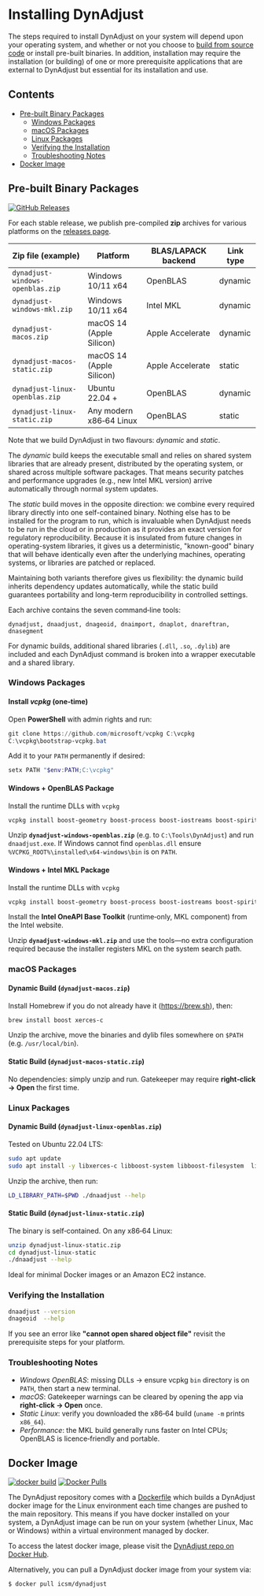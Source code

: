 # Installing DynAdjust

The steps required to install DynAdjust on your system will depend upon your operating system, and whether or not you choose to [build from source code](BUILDING.md) or install pre-built binaries. In addition, installation may require the installation (or building) of one or more prerequisite applications that are external to DynAdjust but essential for its installation and use.

## Contents
- [Pre-built Binary Packages](#pre-built-binary-packages)
  - [Windows Packages](#windows-packages)
  - [macOS Packages](#macos-packages)
  - [Linux Packages](#linux-packages)
  - [Verifying the Installation](#verifying-the-installation)
  - [Troubleshooting Notes](#troubleshooting-notes)
- [Docker Image](#docker-image)


## Pre-built Binary Packages

[![GitHub Releases](https://img.shields.io/github/v/release/geoscienceaustralia/DynAdjust.svg)](https://github.com/geoscienceaustralia/DynAdjust/releases)

For each stable release, we publish pre-compiled **zip** archives for various platforms on the [releases page](https://github.com/geoscienceaustralia/dynadjust/releases/latest).

| Zip file (example)               | Platform                 | BLAS/LAPACK backend | Link type |
|----------------------------------|--------------------------|---------------------|-----------|
| `dynadjust-windows-openblas.zip` | Windows 10/11 x64        | OpenBLAS            | dynamic   |
| `dynadjust-windows-mkl.zip`      | Windows 10/11 x64        | Intel MKL           | dynamic   |
| `dynadjust-macos.zip`            | macOS 14 (Apple Silicon) | Apple Accelerate    | dynamic   |
| `dynadjust-macos-static.zip`     | macOS 14 (Apple Silicon) | Apple Accelerate    | static    |
| `dynadjust-linux-openblas.zip`   | Ubuntu 22.04 +           | OpenBLAS            | dynamic   |
| `dynadjust-linux-static.zip`     | Any modern x86‑64 Linux  | OpenBLAS            | static    |

Note that we build DynAdjust in two flavours: *dynamic* and *static*.

The *dynamic* build keeps the executable small and relies on shared system libraries that are already present, distributed by the operating system, or shared across multiple software packages. That means security patches and performance upgrades (e.g., new Intel MKL version) arrive automatically through normal system updates.

The *static* build moves in the opposite direction: we combine every required library directly into one self-contained binary. Nothing else has to be installed for the program to run, which is invaluable when DynAdjust needs to be run in the cloud or in production as it provides an exact version for regulatory reproducibility. Because it is insulated from future changes in operating-system libraries, it gives us a deterministic, "known-good" binary that will behave identically even after the underlying machines, operating systems, or libraries are patched or replaced.

Maintaining both variants therefore gives us flexibility: the dynamic build inherits dependency updates automatically, while the static build guarantees portability and long-term reproducibility in controlled settings.

Each archive contains the seven command‑line tools:
```
dynadjust, dnaadjust, dnageoid, dnaimport, dnaplot, dnareftran, dnasegment
```
For dynamic builds, additional shared libraries (`.dll`, `.so`, `.dylib`) are included and each DynAdjust command is broken into a wrapper executable and a shared library.

### Windows Packages

#### Install *vcpkg* (one‑time)

Open **PowerShell** with admin rights and run:

```powershell
git clone https://github.com/microsoft/vcpkg C:\vcpkg
C:\vcpkg\bootstrap-vcpkg.bat
```

Add it to your `PATH` permanently if desired:

```powershell
setx PATH "$env:PATH;C:\vcpkg"
```

#### Windows + OpenBLAS Package

Install the runtime DLLs with `vcpkg`

```powershell
vcpkg install boost-geometry boost-process boost-iostreams boost-spirit boost-system boost-filesystem boost-timer boost-thread boost-program-options boost-interprocess xerces-c openblas lapack-reference
```

Unzip **`dynadjust-windows-openblas.zip`** (e.g. to `C:\Tools\DynAdjust`) and run `dnaadjust.exe`.
If Windows cannot find `openblas.dll` ensure `%VCPKG_ROOT%\installed\x64-windows\bin` is on `PATH`.

#### Windows + Intel MKL Package

Install the runtime DLLs with `vcpkg`

```powershell
vcpkg install boost-geometry boost-process boost-iostreams boost-spirit boost-system boost-filesystem boost-timer boost-thread boost-program-options boost-interprocess xerces-c
```

Install the **Intel OneAPI Base Toolkit** (runtime‑only, MKL component) from the Intel website.

Unzip **`dynadjust-windows-mkl.zip`** and use the tools—no extra configuration required because the installer registers MKL on the system search path.

### macOS Packages

#### Dynamic Build (`dynadjust-macos.zip`)

Install Homebrew if you do not already have it (<https://brew.sh>), then:

```bash
brew install boost xerces-c
```

Unzip the archive, move the binaries and dylib files somewhere on `$PATH` (e.g. `/usr/local/bin`).


#### Static Build (`dynadjust-macos-static.zip`)

No dependencies: simply unzip and run. Gatekeeper may require **right‑click → Open** the first time.

### Linux Packages

#### Dynamic Build (`dynadjust-linux-openblas.zip`)

Tested on Ubuntu 22.04 LTS:

```bash
sudo apt update
sudo apt install -y libxerces-c libboost-system libboost-filesystem  libboost-thread libboost-program-options libopenblas liblapacke
```

Unzip the archive, then run:

```bash
LD_LIBRARY_PATH=$PWD ./dnaadjust --help
```

#### Static Build (`dynadjust-linux-static.zip`)

The binary is self‑contained. On any x86‑64 Linux:

```bash
unzip dynadjust-linux-static.zip
cd dynadjust-linux-static
./dnaadjust --help
```

Ideal for minimal Docker images or an Amazon EC2 instance.

### Verifying the Installation

```bash
dnaadjust --version
dnageoid  --help
```

If you see an error like **"cannot open shared object file"** revisit the prerequisite steps for your platform.

### Troubleshooting Notes

* *Windows OpenBLAS*: missing DLLs → ensure vcpkg `bin` directory is on `PATH`, then start a new terminal.
* *macOS*: Gatekeeper warnings can be cleared by opening the app via **right‑click → Open** once.
* *Static Linux*: verify you downloaded the x86‑64 build (`uname -m` prints `x86_64`).
* *Performance*: the MKL build generally runs faster on Intel CPUs; OpenBLAS is licence‑friendly and portable.

## Docker Image

[![docker build](https://img.shields.io/github/workflow/status/icsm-au/dynadjust/Build%20docker%20image?label=docker%20build)](https://hub.docker.com/repository/docker/icsm/dynadjust)
[![Docker Pulls](https://img.shields.io/docker/pulls/icsm/dynadjust)](https://hub.docker.com/repository/docker/icsm/dynadjust)

The DynAdjust repository comes with a [Dockerfile](https://github.com/icsm-au/DynAdjust/blob/master/Dockerfile) which builds a DynAdjust docker image for the Linux environment each time changes are pushed to the main repository. This means if you have docker installed on your system, a DynAdjust image can be run on your system (whether Linux, Mac or Windows) within a virtual environment managed by docker.

To access the latest docker image, please visit the [DynAdjust repo on Docker Hub](https://hub.docker.com/r/icsm/dynadjust).

Alternatively, you can pull a DynAdjust docker image from your system via:

  ``` bash
  $ docker pull icsm/dynadjust
  ```

